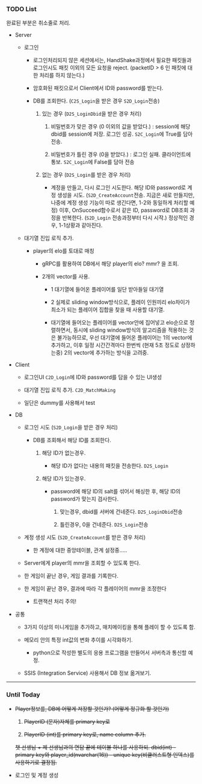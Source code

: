### TODO List

완료된 부분은 취소줄로 처리.

- Server
  
  - 로그인
    
    - 로그인처리되지 않은 세션에서는, HandShake과정에서 필요한 패킷들과 로그인시도 패킷 이외의 모든 요청을 reject. (packetID > 6 인 패킷에 대한 처리를 하지 않는다.)
    
    - 암호화된 패킷으로서 Client에서 ID와 password를 받는다.
    
    - DB를 조회한다. (`C2S_Login`을 받은 경우 `S2D_Login`전송)
      
      1. 있는 경우 (`D2S_LoginDbid`을 받은 경우 처리)
         
         1. 비밀번호가 맞은 경우 (0 이외의 값을 받았다.) : session에 해당 dbid를 session에 저장. 로그인 성공. `S2C_Login`에 True를 담아 전송.
         
         2. 비밀번호가 틀린 경우 (0을 받았다.) : 로그인 실패. 클라이언트에 통보. `S2C_Login`에 False를 담아 전송
      
      2. 없는 경우 (`D2S_Login`를 받은 경우 처리)
         
         - 계정을 만들고, 다시 로그인 시도한다. 
           해당 ID와 password로 계정 생성을 시도. (`S2D_CreateAccount`전송. 지금은 새로 만들지만, 나중에 계정 생성 기능이 따로 생긴다면, 1-2와 동일하게 처리할 예정)
           이후, OnSucceed함수로서 같은 ID, password로 DB조회 과정을 반복한다. (`S2D_Login` 전송과정부터 다시 시작.)
           정상적인 경우, 1-1상황과 같아진다.
  
  - 대기열 진입 로직 추가.
    
    - player의 elo를 토대로 매칭
      
      - gRPC를 활용하여 DB에서 해당 player의 elo? mmr? 을 조회.
      
      - 2개의 vector를 사용.
        
        - 1 대기열에 들어온 플레이어를 일단 받아들일 대기열
        
        - 2 실제로 sliding window방식으로, 플레이 인원끼리 elo차이가 최소가 되는 플레이어 집합을 찾을 때 사용할 대기열.
        
        - 대기열에 들어오는 플레이어를 vector안에 집어넣고 elo순으로 정렬하면서, 동시에 sliding window방식의 알고리즘을 적용하는 것은 불가능하므로, 우선 대기열에 들어온 플레이어는 1의 vector에 추가하고, 이후 일정 시간간격마다 한번씩 (현재 5초 정도로 상정하는중) 2의 vector에 추가하는 방식을 고려중.

- Client
  
  - 로그인UI `C2D_Login`에 ID와 password를 담을 수 있는 UI생성
  
  - 대기열 진입 로직 추가. `C2D_MatchMaking`
  
  - 일단은 dummy를 사용해서 test

- DB
  
  - 로그인 시도 (`S2D_Login`을 받은 경우 처리)
    
    - DB를 조회해서 해당 ID를 조회한다.
      
      1. 해당 ID가 없는경우.
         
         - 해당 ID가 없다는 내용의 패킷을 전송한다. `D2S_Login`
      
      2. 해당 ID가 있는경우.
         
         - password에 해당 ID의 salt를 섞어서 해싱한 후, 해당 ID의 password가 맞는지 검사한다.
           
           1. 맞는경우, dbid를 서버에 건네준다. `D2S_LoginDbid`전송
           
           2. 틀린경우, 0을 건네준다. `D2S_Login`전송
  
  - 계정 생성 시도 (`S2D_CreateAccount`를 받은 경우 처리)
    
    - 한 계정에 대한 중앙테이블, 관계 설정중.....
  
  - Server에게 player의 mmr을 조회할 수 있도록 한다.
  
  - 한 게임이 끝난 경우, 게임 결과를 기록한다.
  
  - 한 게임이 끝난 경우, 결과에 따라 각 플레이어의 mmr을 조정한다
    
    - 트랜잭션 처리 주의!

- 공통
  
  - 3가지 이상의 미니게임을 추가하고, 매치메이킹을 통해 플레이 할 수 있도록 함.
  
  - 메모리 안의 특정 int값의 변화 추이를 시각화하기.
    
    - python으로 작성한 별도의 응용 프로그램을 만들어서 서버측과 통신할 예정.
  
  - SSIS (Integration Service) 사용해서 DB 정보 옮겨보기.

---

### Until Today

- ~~Player정보를, DB에 어떻게 저장할 것인가? (어떻게 정규화 할 것인가)~~
  
  1. ~~PlayerID (문자)자체를 primary key로~~
  
  2. ~~PlayerID (int)를 primary key로, name column 추가.~~
  
  ~~챗 선생님 + 제 선생님과의 면담 끝에 테이블 하나를 사용하되.
  dbid(int) - primary key와 player_id(nvarchar(16)) - unique key(비클러스트형 인덱스)를 사용하기로 결정됨.~~

- 로그인 및 계정 생성
